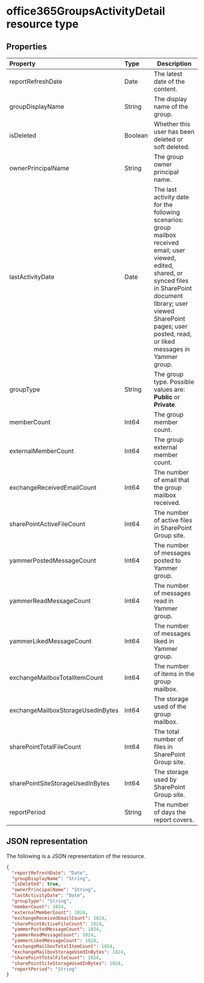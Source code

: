 # office365GroupsActivityDetail resource type

## Properties

| Property                          | Type    | Description                              |
| :-------------------------------- | :------ | ---------------------------------------- |
| reportRefreshDate                 | Date    | The latest date of the content.          |
| groupDisplayName                  | String  | The display name of the group.           |
| isDeleted                         | Boolean | Whether this user has been deleted or soft deleted. |
| ownerPrincipalName                | String  | The group owner principal name.          |
| lastActivityDate                  | Date    | The last activity date for the following scenarios:  group mailbox received email; user viewed, edited, shared, or synced files in SharePoint document library; user viewed SharePoint pages; user posted, read, or liked messages in Yammer group. |
| groupType                         | String  | The group type. Possible values are: **Public** or **Private**. |
| memberCount                       | Int64   | The group member count.                  |
| externalMemberCount               | Int64   | The group external member count.         |
| exchangeReceivedEmailCount        | Int64   | The number of email that the group mailbox received. |
| sharePointActiveFileCount         | Int64   | The number of active files in SharePoint Group site. |
| yammerPostedMessageCount          | Int64   | The number of messages posted to Yammer group. |
| yammerReadMessageCount            | Int64   | The number of messages read in Yammer group. |
| yammerLikedMessageCount           | Int64   | The number of messages liked in Yammer group. |
| exchangeMailboxTotalItemCount     | Int64   | The number of items in the group mailbox. |
| exchangeMailboxStorageUsedInBytes | Int64   | The storage used of the group mailbox.   |
| sharePointTotalFileCount          | Int64   | The total number of files in SharePoint Group site. |
| sharePointSiteStorageUsedInBytes  | Int64   | The storage used by SharePoint Group site. |
| reportPeriod                      | String  | The number of days the report covers.    |

## JSON representation

The following is a JSON representation of the resource.

<!-- {
  "blockType": "resource",
  "@odata.type": "microsoft.graph.office365GroupsActivityDetail"
} -->

```json
{
  "reportRefreshDate": "Date", 
  "groupDisplayName": "String", 
  "isDeleted": true, 
  "ownerPrincipalName": "String", 
  "lastActivityDate": "Date", 
  "groupType": "String", 
  "memberCount": 1024, 
  "externalMemberCount": 1024, 
  "exchangeReceivedEmailCount": 1024, 
  "sharePointActiveFileCount": 1024, 
  "yammerPostedMessageCount": 1024, 
  "yammerReadMessageCount": 1024, 
  "yammerLikedMessageCount": 1024, 
  "exchangeMailboxTotalItemCount": 1024, 
  "exchangeMailboxStorageUsedInBytes": 1024, 
  "sharePointTotalFileCount": 1024, 
  "sharePointSiteStorageUsedInBytes": 1024, 
  "reportPeriod": "String"
}
```
